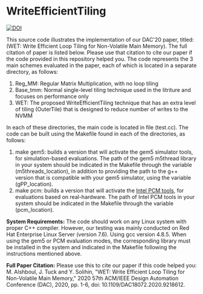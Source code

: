 # WriteEfficientTiling
[![DOI](https://zenodo.org/badge/372949366.svg)](https://zenodo.org/badge/latestdoi/372949366)


This source code illustrates the implementation of our DAC'20 paper, titled: (WET: Write Efficient Loop Tiling for Non-Volatile Main Memory). The full citation of paper is listed below. Please use that citation to cite our paper if the code provided in this repository helped you.
The code represents the 3 main schemes evaluated in the paper, each of which is located in a separate directory, as follows:
1. Reg_MM: Regular Matrix Multiplication, with no loop tiling
2. Base_tmm: Normal single-level tiling technique used in the litriture and focuses on performance only
3. WET: The proposed WriteEfficientTiling technique that has an extra level of tiling (OuterTile) that is designed to reduce number of writes to the NVMM


In each of these directories, the main code is located in file (test.cc). The code can be built using the Makefile found in each of the directories, as follows:
1. make gem5: builds a version that will activate the gem5 simulator tools, for simulation-based evaluations. The path of the gem5 m5thread library in your system should be indicated in the Makefile through the variable (m5threads_location), in addition to providing the path to the g++ version that is compatible with your gem5 simulator, using the variable (gPP_location).
2. make pcm: builds a version that will activate the [Intel PCM tools](https://software.intel.com/content/www/us/en/develop/articles/intel-performance-counter-monitor.html), for evaluations based on real-hardware. The path of Intel PCM tools in your system should be indicated in the Makefile through the variable (pcm_location). 


**System Requirements:**
The code should work on any Linux system with proper C++ compiler. However, our testing was mainly conducted on Red Hat Enterprise Linux Server (version 7.6). Using gcc version 4.8.5. When using the gem5 or PCM evaluation modes, the corresponding library must be installed in the system and indicated in the Makefile following the instructions mentioned above.



**Full Paper Citation:**
Please use this to cite our paper if this code helped you:
M. Alshboul, J. Tuck and Y. Solihin, "WET: Write Efficient Loop Tiling for Non-Volatile Main Memory," 2020 57th ACM/IEEE Design Automation Conference (DAC), 2020, pp. 1-6, doi: 10.1109/DAC18072.2020.9218612.

